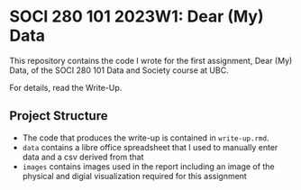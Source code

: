 # SOCI 280 101 2023W1: Dear (My) Data

This repository contains the code I wrote for the first assignment, Dear (My) Data, of the SOCI 280 101 Data and Society course at UBC.

For details, read the Write-Up.

## Project Structure

- The code that produces the write-up is contained in `write-up.rmd`.
- `data` contains a libre office spreadsheet that I used to manually enter data and a csv derived from that
- `images` contains images used in the report including an image of the physical and digial visualization required for this assignment



